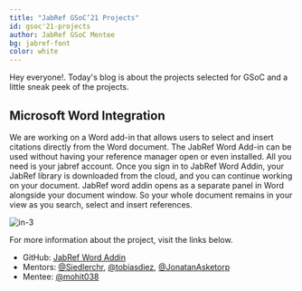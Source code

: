 ```yaml
---
title: "JabRef GSoC’21 Projects"
id: gsoc'21-projects
author: JabRef GSoC Mentee
bg: jabref-font
color: white
---
```


Hey everyone!. Today's blog is about the projects selected for GSoC and a little sneak peek of the projects.


## Microsoft Word Integration
We are working on a Word add-in that allows users to select and insert citations 
directly from the Word document. The JabRef Word Add-in can be used without having your reference manager open 
or even installed. All you need is your jabref account. Once you sign in to JabRef Word Addin, your JabRef 
library is downloaded from the cloud, and you can continue working on your document. JabRef word addin opens 
as a separate panel in Word alongside your document window. So your whole document remains in your view as you search, 
select and insert references.


![in-3](https://user-images.githubusercontent.com/62339705/123989792-db4e9d80-d9e6-11eb-8f1b-0527ce94774d.gif)




For more information about the project, visit the links below.
- GitHub: [JabRef Word Addin](https://github.com/JabRef/JabRef-Word-Addin/pulls)
- Mentors: [@Siedlerchr](https://github.com/Siedlerchr), [@tobiasdiez](https://github.com/tobiasdiez), [@JonatanAsketorp](https://github.com/k3KAW8Pnf7mkmdSMPHz27)
- Mentee: [@mohit038](https://github.com/mohit038)


